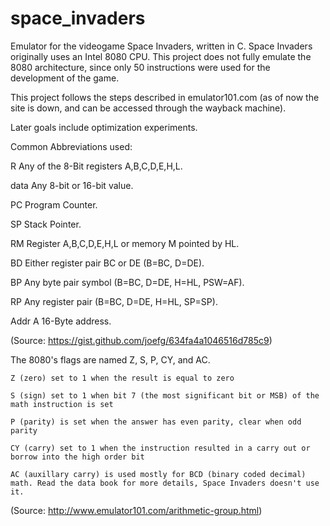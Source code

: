 # space_invaders

Emulator for the videogame Space Invaders, written in C.
Space Invaders originally uses an Intel 8080 CPU. This project does not fully emulate the 8080 architecture, since only 50 instructions were used for the development of the game.

This project follows the steps described in emulator101.com (as of now the site is down, and can be accessed through the wayback machine).

Later goals include optimization experiments.

Common Abbreviations used:

R       Any of the 8-Bit registers A,B,C,D,E,H,L.

data    Any 8-bit or 16-bit value.

PC      Program Counter.

SP      Stack Pointer.

RM      Register A,B,C,D,E,H,L or memory M pointed by HL.

BD      Either register pair BC or DE  (B=BC, D=DE).

BP      Any byte pair symbol (B=BC, D=DE, H=HL, PSW=AF).

RP      Any register pair (B=BC, D=DE, H=HL, SP=SP).

Addr    A 16-Byte address.

(Source: https://gist.github.com/joefg/634fa4a1046516d785c9)

The 8080's flags are named Z, S, P, CY, and AC.

    Z (zero) set to 1 when the result is equal to zero

    S (sign) set to 1 when bit 7 (the most significant bit or MSB) of the math instruction is set

    P (parity) is set when the answer has even parity, clear when odd parity

    CY (carry) set to 1 when the instruction resulted in a carry out or borrow into the high order bit

    AC (auxillary carry) is used mostly for BCD (binary coded decimal) math. Read the data book for more details, Space Invaders doesn't use it.

(Source: http://www.emulator101.com/arithmetic-group.html)
